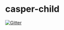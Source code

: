 # casper-child

[![Gitter](https://badges.gitter.im/insideout10/casper-child.svg)](https://gitter.im/insideout10/casper-child?utm_source=badge&utm_medium=badge&utm_campaign=pr-badge&utm_content=badge)